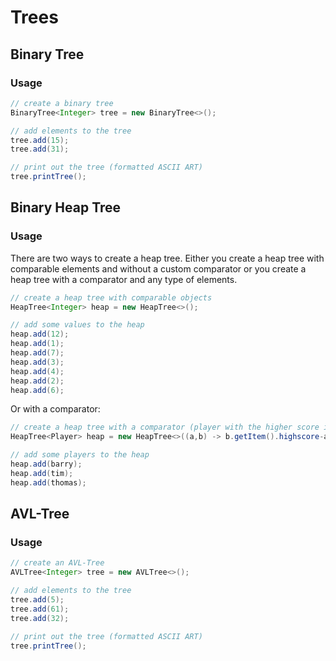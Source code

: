 # Trees

## Binary Tree

### Usage

```Java
// create a binary tree
BinaryTree<Integer> tree = new BinaryTree<>();

// add elements to the tree
tree.add(15);
tree.add(31);

// print out the tree (formatted ASCII ART)
tree.printTree();
```

## Binary Heap Tree

### Usage

There are two ways to create a heap tree. Either you create a heap tree with comparable elements and without a custom comparator or you create a heap tree with a comparator and any type of elements.

```Java
// create a heap tree with comparable objects
HeapTree<Integer> heap = new HeapTree<>();

// add some values to the heap
heap.add(12);
heap.add(1);
heap.add(7);
heap.add(3);
heap.add(4);
heap.add(2);
heap.add(6);
```
Or with a comparator:

```Java
// create a heap tree with a comparator (player with the higher score is nearer to the root)
HeapTree<Player> heap = new HeapTree<>((a,b) -> b.getItem().highscore-a.getItem().highscore);

// add some players to the heap
heap.add(barry);
heap.add(tim);
heap.add(thomas);
```

## AVL-Tree

### Usage

```Java
// create an AVL-Tree
AVLTree<Integer> tree = new AVLTree<>();

// add elements to the tree
tree.add(5);
tree.add(61);
tree.add(32);

// print out the tree (formatted ASCII ART)
tree.printTree();
```
